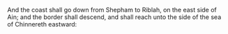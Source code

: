 And the coast shall go down from Shepham to Riblah, on the east side of Ain; and the border shall descend, and shall reach unto the side of the sea of Chinnereth eastward:

